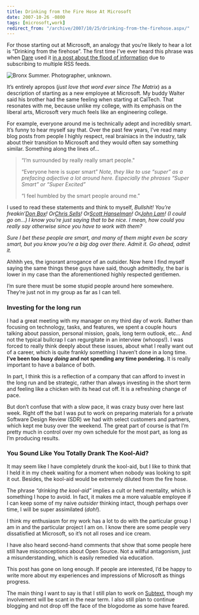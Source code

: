 ```yaml
---
title: Drinking from the Fire Hose At Microsoft
date: 2007-10-26 -0800
tags: [microsoft,work]
redirect_from: "/archive/2007/10/25/drinking-from-the-firehose.aspx/"
---
```


For those starting out at Microsoft, an analogy that you’re likely to
hear a lot is “Drinking from the firehose”. The first time I’ve ever
heard this phrase was when
[Dare](http://www.25hoursaday.com/weblog/ "Dare Obasanjo's Blog") used
it [in a post about the flood of
information](http://www.25hoursaday.com/weblog/PermaLink.aspx?guid=14d0413e-d0dc-4382-9ee9-57e95d7b3544 "NightCrawler Thoughts")
due to subscribing to multiple RSS feeds.

![Bronx Summer. Photographer,
unknown.](https://haacked.com/images/haacked_com/WindowsLiveWriter/DrinkingfromtheFireHose_4FA/bronx-summer-open-fire-hydrant%5B1%5D_3.jpg)

It’s entirely apropos (*just love that word ever since The Matrix*) as a
description of starting as a new employee at Microsoft. My buddy Walter
said his brother had the same feeling when starting at CalTech. That
resonates with me, because unlike my college, with its emphasis on the
liberal arts, Microsoft very much feels like an engineering college.

For example, everyone around me is technically adept and incredibly
smart. It’s funny to hear myself say that. Over the past few years, I’ve
read many blog posts from people I highly respect, real brainiacs in the
industry, talk about their transition to Microsoft and they would often
say something similar. Something along the lines of...

> “I’m surrounded by really really smart people."
>
> “Everyone here is super smart” *Note, they like to use “super” as a
> prefacing adjective a lot around here. Especially the phrases “Super
> Smart” or “Super Excited”* 
>
> “I feel humbled by the smart people around me.”

I used to read these statements and think to myself, *Bullshit! You’re
freakin’*[*Don Box*](http://www.pluralsight.com/blogs/dbox/ "Don Box")*!
Or*[*Chris Sells*](http://www.sellsbrothers.com/ "Chris Sells")*!
Or*[*Scott Hanselman*](http://hanselman.com/blog/ "Scott Hanselman")*!
Or*[*John Lam*](http://www.iunknown.com/ "IUnknown.com blog")*! (I could
go on...) I know you’re just saying that to be nice. I mean, how could
you really say otherwise since you have to work with them?*

*Sure I bet these people are smart, and many of them might even be scary
smart, but you know you’re a big dog over there. Admit it. Go ahead,
admit it.*

Ahhhh yes, the ignorant arrogance of an outsider. Now here I find myself
saying the same things these guys have said, though admittedly, the bar
is lower in my case than the aforementioned highly respected gentlemen.

I’m sure there must be some stupid people around here somewhere. They’re
just not in my group as far as I can tell.

### Investing for the long run

I had a great meeting with my manager on my third day of work. Rather
than focusing on technology, tasks, and features, we spent a couple
hours talking about passion, personal mission, goals, long term outlook,
etc... And not the typical bullcrap I can regurgitate in an interview
(whoops!). I was forced to really think deeply about these issues, about
what I really want out of a career, which is quite frankly something I
haven’t done in a long time. **I’ve been too busy *doing* and not
spending any time pondering.** It is really important to have a balance
of both.

In part, I think this is a reflection of a company that can afford to
invest in the long run and be strategic, rather than always investing in
the short term and feeling like a chicken with its head cut off. It is a
refreshing change of pace.

But don’t confuse that with a slow pace, it was crazy busy over here
last week. Right off the bat I was put to work on preparing materials
for a private Software Design Review (SDR) we had with select customers
and partners, which kept me busy over the weekend. The great part of
course is that I’m pretty much in control over my own schedule for the
most part, as long as I’m producing results.

### You Sound Like You Totally Drank The Kool-Aid?

It may seem like I have completely drunk the kool-aid, but I like to
think that I held it in my cheek waiting for a moment when nobody was
looking to spit it out. Besides, the kool-aid would be extremely diluted
from the fire hose.

The phrase *“*drinking the kool-aid”** implies a cult or herd mentality,
which is something I hope to avoid. In fact, it makes me a more valuable
employee if I can keep some of my naive *outsider* thinking intact,
though perhaps over time, I will be super assimilated (*doh!*).

I think my enthusiasm for my work has a lot to do with the particular
group I am in and the particular project I am on. I know there are some
people very dissatisfied at Microsoft, so it’s not all roses and ice
cream.

I have also heard second-hand comments that show that some people here
still have misconceptions about Open Source. Not a willful antagonism,
just a misunderstanding, which is easily remedied via education.

This post has gone on long enough. If people are interested, I’d be
happy to write more about my experiences and impressions of Microsoft as
things progress.

The main thing I want to say is that I still plan to work on
[Subtext](http://subtextproject.com/ "Subtext"), though my involvement
will be scant in the near term. I also still plan to continue blogging
and not drop off the face of the blogodome as some have feared.

